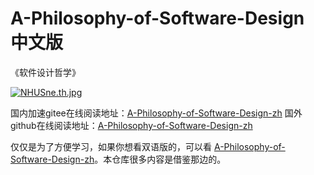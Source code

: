 # A-Philosophy-of-Software-Design 中文版
《软件设计哲学》


[![NHUSne.th.jpg](https://s1.ax1x.com/2020/07/02/NHUSne.th.jpg)](https://imgchr.com/i/NHUSne)



国内加速gitee在线阅读地址：[A-Philosophy-of-Software-Design-zh](https://mcg_dev.gitee.io/a-philosophy-of-software-design/)
国外github在线阅读地址：[A-Philosophy-of-Software-Design-zh](https://maochunguang.github.io/A-Philosophy-of-Software-Design/)


仅仅是为了方便学习，如果你想看双语版的，可以看 [A-Philosophy-of-Software-Design-zh](https://github.com/gdut-yy/A-Philosophy-of-Software-Design-zh)。本仓库很多内容是借鉴那边的。
